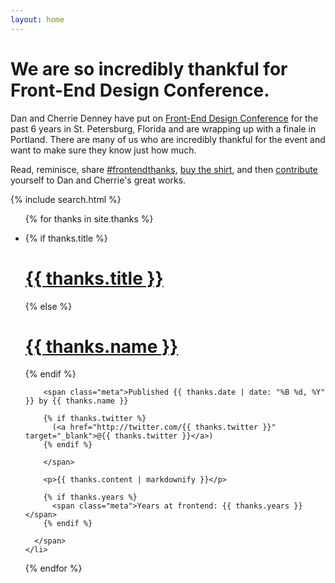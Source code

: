 ```yaml
---
layout: home
---
```


<div class="featured">
  <div class="content">
    <h1>We are so incredibly thankful for Front-End Design Conference.</h1>
    <p>Dan and Cherrie Denney have put on <a href="frontendconf.com" target="_blank">Front-End Design Conference</a> for the past 6 years in St. Petersburg, Florida and are wrapping up with a finale in Portland. There are many of us who are incredibly thankful for the event and want to make sure they know just how much.</p>
    <p>Read, reminisce, share <a href="https://twitter.com/hashtag/frontendthanks?f=realtime">#frontendthanks</a>, <a href="/shirt">buy the shirt</a>, and then <a href="/contribute">contribute</a> yourself to Dan and Cherrie's great works.</p>
  </div>
</div>

{% include search.html %}

<ul class="content">

  {% for thanks in site.thanks %}
    <li id="{{ thanks.name | replace:' ' | truncatewords: 1 | remove:'...' }}" class="anchor">
      <span class="thanks">
        {% if thanks.title %}
          <h1><a href="#{{ thanks.name | replace:' ' | truncatewords: 1 | remove:'...' }}">{{ thanks.title }}</a></h1>
        {% else %}
          <h1><a href="#{{ thanks.name | replace:' ' | truncatewords: 1 | remove:'...' }}">{{ thanks.name }}</a></h1>
        {% endif %}

        <span class="meta">Published {{ thanks.date | date: "%B %d, %Y" }} by {{ thanks.name }}

        {% if thanks.twitter %}
          (<a href="http://twitter.com/{{ thanks.twitter }}" target="_blank">@{{ thanks.twitter }}</a>)
        {% endif %}

        </span>

        <p>{{ thanks.content | markdownify }}</p>

        {% if thanks.years %}
          <span class="meta">Years at frontend: {{ thanks.years }}</span>
        {% endif %}

      </span>
    </li>
  {% endfor %}
</ul>
